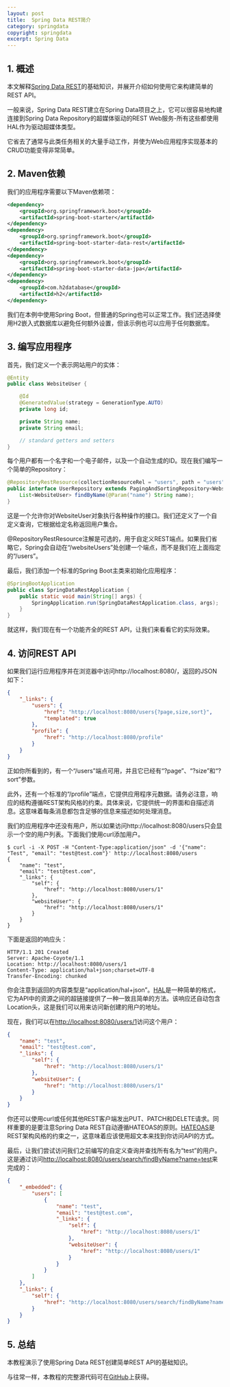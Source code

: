 ```yaml
---
layout: post
title:  Spring Data REST简介
category: springdata
copyright: springdata
excerpt: Spring Data
---
```


## 1. 概述

本文解释[Spring Data REST](https://spring.io/projects/spring-data-rest)的基础知识，并展开介绍如何使用它来构建简单的REST API。

一般来说，Spring Data REST建立在Spring Data项目之上，它可以很容易地构建连接到Spring Data Repository的超媒体驱动的REST Web服务-所有这些都使用HAL作为驱动超媒体类型。

它省去了通常与此类任务相关的大量手动工作，并使为Web应用程序实现基本的CRUD功能变得非常简单。

## 2. Maven依赖

我们的应用程序需要以下Maven依赖项：

```xml
<dependency>
    <groupId>org.springframework.boot</groupId>
    <artifactId>spring-boot-starter</artifactId>
</dependency>
<dependency>
    <groupId>org.springframework.boot</groupId>
    <artifactId>spring-boot-starter-data-rest</artifactId>
</dependency>
<dependency>
    <groupId>org.springframework.boot</groupId>
    <artifactId>spring-boot-starter-data-jpa</artifactId>
</dependency>
<dependency>
    <groupId>com.h2database</groupId>
    <artifactId>h2</artifactId>
</dependency>
```

我们在本例中使用Spring Boot，但普通的Spring也可以正常工作。我们还选择使用H2嵌入式数据库以避免任何额外设置，但该示例也可以应用于任何数据库。

## 3. 编写应用程序

首先，我们定义一个表示网站用户的实体：

```java
@Entity
public class WebsiteUser {

    @Id
    @GeneratedValue(strategy = GenerationType.AUTO)
    private long id;

    private String name;
    private String email;

    // standard getters and setters
}
```

每个用户都有一个名字和一个电子邮件，以及一个自动生成的ID。现在我们编写一个简单的Repository：

```java
@RepositoryRestResource(collectionResourceRel = "users", path = "users")
public interface UserRepository extends PagingAndSortingRepository<WebsiteUser, Long> {
    List<WebsiteUser> findByName(@Param("name") String name);
}
```

这是一个允许你对WebsiteUser对象执行各种操作的接口。我们还定义了一个自定义查询，它根据给定名称返回用户集合。

@RepositoryRestResource注解是可选的，用于自定义REST端点。如果我们省略它，Spring会自动在“/websiteUsers”处创建一个端点，而不是我们在上面指定的“/users”。

最后，我们添加一个标准的Spring Boot主类来初始化应用程序：

```java
@SpringBootApplication
public class SpringDataRestApplication {
    public static void main(String[] args) {
        SpringApplication.run(SpringDataRestApplication.class, args);
    }
}
```

就这样，我们现在有一个功能齐全的REST API，让我们来看看它的实际效果。

## 4. 访问REST API

如果我们运行应用程序并在浏览器中访问http://localhost:8080/，返回的JSON如下：

```json
{
    "_links": {
        "users": {
            "href": "http://localhost:8080/users{?page,size,sort}",
            "templated": true
        },
        "profile": {
            "href": "http://localhost:8080/profile"
        }
    }
}
```

正如你所看到的，有一个“/users”端点可用，并且它已经有“?page”、“?size”和“?sort”参数。

此外，还有一个标准的“/profile”端点，它提供应用程序元数据。请务必注意，响应的结构遵循REST架构风格的约束。具体来说，它提供统一的界面和自描述消息。这意味着每条消息都包含足够的信息来描述如何处理消息。

我们的应用程序中还没有用户，所以如果访问http://localhost:8080/users只会显示一个空的用户列表。下面我们使用curl添加用户。

```shell
$ curl -i -X POST -H "Content-Type:application/json" -d '{"name": "Test", "email": "test@test.com"}' http://localhost:8080/users
{
    "name": "test",
    "email": "test@test.com",
    "_links": {
        "self": {
            "href": "http://localhost:8080/users/1"
        },
        "websiteUser": {
            "href": "http://localhost:8080/users/1"
        }
    }
}
```

下面是返回的响应头：

```shell
HTTP/1.1 201 Created
Server: Apache-Coyote/1.1
Location: http://localhost:8080/users/1
Content-Type: application/hal+json;charset=UTF-8
Transfer-Encoding: chunked
```

你会注意到返回的内容类型是“application/hal+json”。[HAL](http://stateless.co/hal_specification.html)是一种简单的格式，它为API中的资源之间的超链接提供了一种一致且简单的方法。该响应还自动包含Location头，这是我们可以用来访问新创建的用户的地址。

现在，我们可以在[http://localhost:8080/users/1](http://localhost:8080/users/1)访问这个用户：

```json
{
    "name": "test",
    "email": "test@test.com",
    "_links": {
        "self": {
            "href": "http://localhost:8080/users/1"
        },
        "websiteUser": {
            "href": "http://localhost:8080/users/1"
        }
    }
}
```

你还可以使用curl或任何其他REST客户端发出PUT、PATCH和DELETE请求。同样重要的是要注意Spring Data REST自动遵循HATEOAS的原则。[HATEOAS](https://spring.io/projects/spring-hateoas)是REST架构风格的约束之一，这意味着应该使用超文本来找到你访问API的方式。

最后，让我们尝试访问我们之前编写的自定义查询并查找所有名为“test”的用户。这是通过访问[http://localhost:8080/users/search/findByName?name=test](http://localhost:8080/users/search/findByName?name=test)来完成的：

```json
{
    "_embedded": {
        "users": [
            {
                "name": "test",
                "email": "test@test.com",
                "_links": {
                    "self": {
                        "href": "http://localhost:8080/users/1"
                    },
                    "websiteUser": {
                        "href": "http://localhost:8080/users/1"
                    }
                }
            }
        ]
    },
    "_links": {
        "self": {
            "href": "http://localhost:8080/users/search/findByName?name=test"
        }
    }
}
```

## 5. 总结

本教程演示了使用Spring Data REST创建简单REST API的基础知识。

与往常一样，本教程的完整源代码可在[GitHub](https://github.com/tuyucheng7/taketoday-tutorial4j/tree/master/spring-data-modules)上获得。